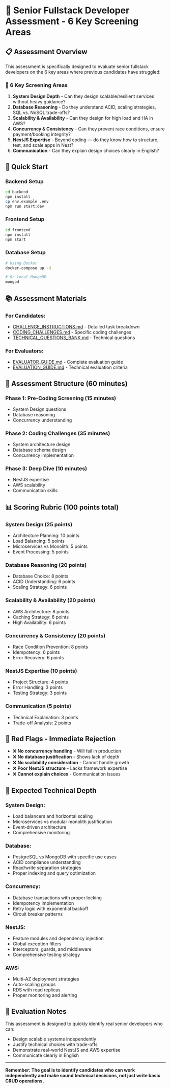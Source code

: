 # 🎯 Senior Fullstack Developer Assessment - 6 Key Screening Areas

## 📋 **Assessment Overview**

This assessment is specifically designed to evaluate senior fullstack developers on the 6 key areas where previous candidates have struggled:

### **🎯 6 Key Screening Areas**

1. **System Design Depth** - Can they design scalable/resilient services without heavy guidance?
2. **Database Reasoning** - Do they understand ACID, scaling strategies, SQL vs. NoSQL trade-offs?
3. **Scalability & Availability** - Can they design for high load and HA in AWS?
4. **Concurrency & Consistency** - Can they prevent race conditions, ensure payment/booking integrity?
5. **NestJS Expertise** - Beyond coding — do they know how to structure, test, and scale apps in Nest?
6. **Communication** - Can they explain design choices clearly in English?

## 🚀 **Quick Start**

### **Backend Setup**
```bash
cd backend
npm install
cp env.example .env
npm run start:dev
```

### **Frontend Setup**
```bash
cd frontend
npm install
npm start
```

### **Database Setup**
```bash
# Using Docker
docker-compose up -d

# Or local MongoDB
mongod
```

## 📚 **Assessment Materials**

### **For Candidates:**
- [CHALLENGE_INSTRUCTIONS.md](./CHALLENGE_INSTRUCTIONS.md) - Detailed task breakdown
- [CODING_CHALLENGES.md](./CODING_CHALLENGES.md) - Specific coding challenges
- [TECHNICAL_QUESTIONS_BANK.md](./TECHNICAL_QUESTIONS_BANK.md) - Technical questions

### **For Evaluators:**
- [EVALUATOR_GUIDE.md](./EVALUATOR_GUIDE.md) - Complete evaluation guide
- [EVALUATION_GUIDE.md](./EVALUATION_GUIDE.md) - Technical evaluation criteria

## 🎯 **Assessment Structure (60 minutes)**

### **Phase 1: Pre-Coding Screening (15 minutes)**
- System Design questions
- Database reasoning
- Concurrency understanding

### **Phase 2: Coding Challenges (35 minutes)**
- System architecture design
- Database schema design
- Concurrency implementation

### **Phase 3: Deep Dive (10 minutes)**
- NestJS expertise
- AWS scalability
- Communication skills

## 📊 **Scoring Rubric (100 points total)**

### **System Design (25 points)**
- Architecture Planning: 10 points
- Load Balancing: 5 points
- Microservices vs Monolith: 5 points
- Event Processing: 5 points

### **Database Reasoning (20 points)**
- Database Choice: 8 points
- ACID Understanding: 6 points
- Scaling Strategy: 6 points

### **Scalability & Availability (20 points)**
- AWS Architecture: 8 points
- Caching Strategy: 6 points
- High Availability: 6 points

### **Concurrency & Consistency (20 points)**
- Race Condition Prevention: 8 points
- Idempotency: 6 points
- Error Recovery: 6 points

### **NestJS Expertise (10 points)**
- Project Structure: 4 points
- Error Handling: 3 points
- Testing Strategy: 3 points

### **Communication (5 points)**
- Technical Explanation: 3 points
- Trade-off Analysis: 2 points

## 🚨 **Red Flags - Immediate Rejection**

- ❌ **No concurrency handling** - Will fail in production
- ❌ **No database justification** - Shows lack of depth
- ❌ **No scalability consideration** - Cannot handle growth
- ❌ **Poor NestJS structure** - Lacks framework expertise
- ❌ **Cannot explain choices** - Communication issues

## 🎯 **Expected Technical Depth**

### **System Design:**
- Load balancers and horizontal scaling
- Microservices vs modular monolith justification
- Event-driven architecture
- Comprehensive monitoring

### **Database:**
- PostgreSQL vs MongoDB with specific use cases
- ACID compliance understanding
- Read/write separation strategies
- Proper indexing and query optimization

### **Concurrency:**
- Database transactions with proper locking
- Idempotency implementation
- Retry logic with exponential backoff
- Circuit breaker patterns

### **NestJS:**
- Feature modules and dependency injection
- Global exception filters
- Interceptors, guards, and middleware
- Comprehensive testing strategy

### **AWS:**
- Multi-AZ deployment strategies
- Auto-scaling groups
- RDS with read replicas
- Proper monitoring and alerting

## 📝 **Evaluation Notes**

This assessment is designed to quickly identify real senior developers who can:
- Design scalable systems independently
- Justify technical choices with trade-offs
- Demonstrate real-world NestJS and AWS expertise
- Communicate clearly in English

---

**Remember: The goal is to identify candidates who can work independently and make sound technical decisions, not just write basic CRUD operations.**